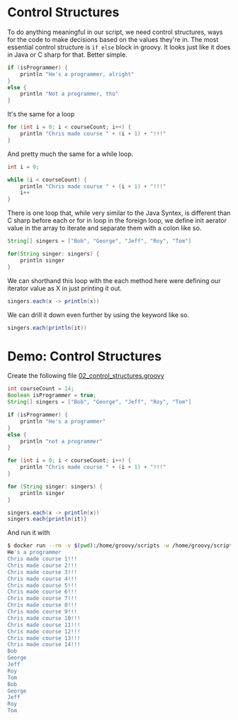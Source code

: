 # Control Structures

To do anything meaningful in our script, we need control structures, ways for the code to make decisions based on the values they're in. The most essential control structure is `if else` block in groovy. It looks just like it does in Java or C sharp for that. Better simple.

```groovy
if (isProgrammer) {
    println "He's a programmer, alright"
}
else {
    println "Not a programmer, tho"
}
```

It's the same for a loop 

```groovy
for (int i = 0; i < courseCount; i++) {
    println "Chris made course " + (i + 1) + "!!!"
}
```

And pretty much the same for a while loop. 

```groovy
int i = 0;

while (i < courseCount) {
    println "Chris made course " + (i + 1) + "!!!"
    i++
}
```

There is one loop that, while very similar to the Java Syntex, is different than C sharp before each or for in loop in the foreign loop, we define init aerator value in the array to iterate and separate them with a colon like so.  

```groovy
String[] singers = ["Bob", "George", "Jeff", "Roy", "Tom"]

for(String singer: singers) {
    println singer
}
```

We can shorthand this loop with the each method here were defining our iterator value as X in just printing it out. 

```groovy
singers.each(x -> println(x))
```

We can drill it down even further by using the keyword like so. 

```groovy
singers.each(println(it))
```

# Demo: Control Structures

Create the following file [02_control_structures.groovy](playground/02_control_structures.groovy)

```groovy
int courseCount = 14;
Boolean isProgrammer = true;
String[] singers = ["Bob", "George", "Jeff", "Roy", "Tom"]

if (isProgrammer) {
    println "He's a programmer"
}
else {
    println "not a programmer"
}

for (int i = 0; i < courseCount; i++) {
    println "Chris made course " + (i + 1) + "!!!"
}

for (String singer: singers) {
    println singer
}

singers.each(x -> println(x))
singers.each{println(it)}
```

And run it with

```bash
$ docker run --rm -v $(pwd):/home/groovy/scripts -w /home/groovy/scripts groovy:latest groovy 02_control_structures.groovy 
He's a programmer
Chris made course 1!!!
Chris made course 2!!!
Chris made course 3!!!
Chris made course 4!!!
Chris made course 5!!!
Chris made course 6!!!
Chris made course 7!!!
Chris made course 8!!!
Chris made course 9!!!
Chris made course 10!!!
Chris made course 11!!!
Chris made course 12!!!
Chris made course 13!!!
Chris made course 14!!!
Bob
George
Jeff
Roy
Tom
Bob
George
Jeff
Roy
Tom
```